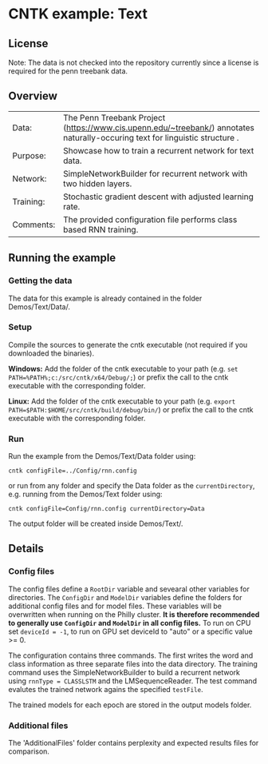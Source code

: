 # CNTK example: Text 

## License

Note: The data is not checked into the repository currently since a license is required for the penn treebank data.

## Overview

| | |
|:--------|:---|
Data:     |The Penn Treebank Project (https://www.cis.upenn.edu/~treebank/) annotates naturally-occuring text for linguistic structure .
Purpose:  |Showcase how to train a recurrent network for text data.
Network:  |SimpleNetworkBuilder for recurrent network with two hidden layers.
Training: |Stochastic gradient descent with adjusted learning rate.
Comments: |The provided configuration file performs class based RNN training.

## Running the example

### Getting the data

The data for this example is already contained in the folder Demos/Text/Data/.

### Setup

Compile the sources to generate the cntk executable (not required if you downloaded the binaries).

__Windows:__ Add the folder of the cntk executable to your path 
(e.g. `set PATH=%PATH%;c:/src/cntk/x64/Debug/;`) 
or prefix the call to the cntk executable with the corresponding folder. 

__Linux:__ Add the folder of the cntk executable to your path 
(e.g. `export PATH=$PATH:$HOME/src/cntk/build/debug/bin/`) 
or prefix the call to the cntk executable with the corresponding folder. 

### Run

Run the example from the Demos/Text/Data folder using:

`cntk configFile=../Config/rnn.config`

or run from any folder and specify the Data folder as the `currentDirectory`, 
e.g. running from the Demos/Text folder using:

`cntk configFile=Config/rnn.config currentDirectory=Data`

The output folder will be created inside Demos/Text/.

## Details

### Config files

The config files define a `RootDir` variable and sevearal other variables for directories. 
The `ConfigDir` and `ModelDir` variables define the folders for additional config files and for model files. 
These variables will be overwritten when running on the Philly cluster. 
__It is therefore recommended to generally use `ConfigDir` and `ModelDir` in all config files.__ 
To run on CPU set `deviceId = -1`, to run on GPU set deviceId to "auto" or a specific value >= 0.

The configuration contains three commands. 
The first writes the word and class information as three separate files into the data directory.
The training command uses the SimpleNetworkBuilder to build a recurrent network 
using `rnnType = CLASSLSTM` and the LMSequenceReader.
The test command evalutes the trained network agains the specified `testFile`.

The trained models for each epoch are stored in the output models folder. 

### Additional files

The 'AdditionalFiles' folder contains perplexity and expected results files for comparison.

